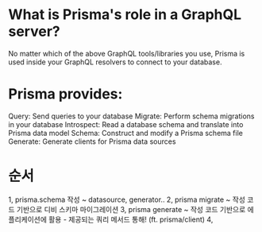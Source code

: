 # What is Prisma's role in a GraphQL server?

No matter which of the above GraphQL tools/libraries you use, Prisma is used inside your GraphQL resolvers to connect to your database.

# Prisma provides:

Query: Send queries to your database
Migrate: Perform schema migrations in your database
Introspect: Read a database schema and translate into Prisma data model
Schema: Construct and modify a Prisma schema file
Generate: Generate clients for Prisma data sources

# 순서

1, prisma.schema 작성 ~ datasource, generator..
2, prisma migrate ~ 작성 코드 기반으로 디비 스키마 마이그레이션
3, prisma generate ~ 작성 코드 기반으로 에플리케이션에 활용 - 제공되는 쿼리 메서드 통해! (ft. prisma/client)
4,
